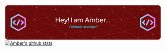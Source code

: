 ![Header](./github-header-image.png)
[![Amber's github stats](https://github-readme-stats.vercel.app/api?username=amberm31)](https://github.com/anuraghazra/github-readme-stats)

